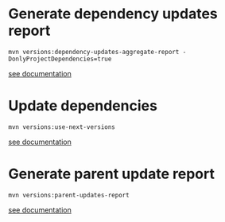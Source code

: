 
# Generate dependency updates report

```shell
mvn versions:dependency-updates-aggregate-report -DonlyProjectDependencies=true
```
[see documentation](https://www.mojohaus.org/versions/versions-maven-plugin/dependency-updates-aggregate-report-mojo.html)

# Update dependencies

```shell
mvn versions:use-next-versions
```
[see documentation](https://www.mojohaus.org/versions/versions-maven-plugin/use-next-versions-mojo.html)


# Generate parent update report

```shell
mvn versions:parent-updates-report
```
[see documentation](https://www.mojohaus.org/versions/versions-maven-plugin/parent-updates-report-mojo.html)
